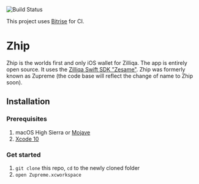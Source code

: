 ![Build Status](https://app.bitrise.io/app/257ea698a1e55eec/status.svg?token=Cy4YjEgbtcNYxkJqTtNX3Q&branch=develop)

This project uses [Bitrise](https://app.bitrise.io/users/sign_up?referrer=88c745a0e3bea9de) for CI.

# Zhip
Zhip is the worlds first and only iOS wallet for Zilliqa. The app is entirely open source. It uses the [Zilliqa Swift SDK "Zesame"](https://github.com/OpenZesame/Zesame). Zhip was formerly known as Zupreme (the code base will reflect the change of name to Zhip soon).

## Installation

### Prerequisites
1.  macOS High Sierra or [Mojave](https://itunes.apple.com/se/app/macos-mojave/id1398502828?l=en&mt=12)
2.  [Xcode 10](https://itunes.apple.com/se/app/xcode/id497799835?l=en&mt=12)

### Get started
1.  `git clone` this repo, `cd` to the newly cloned folder 
2.  `open Zupreme.xcworkspace`
